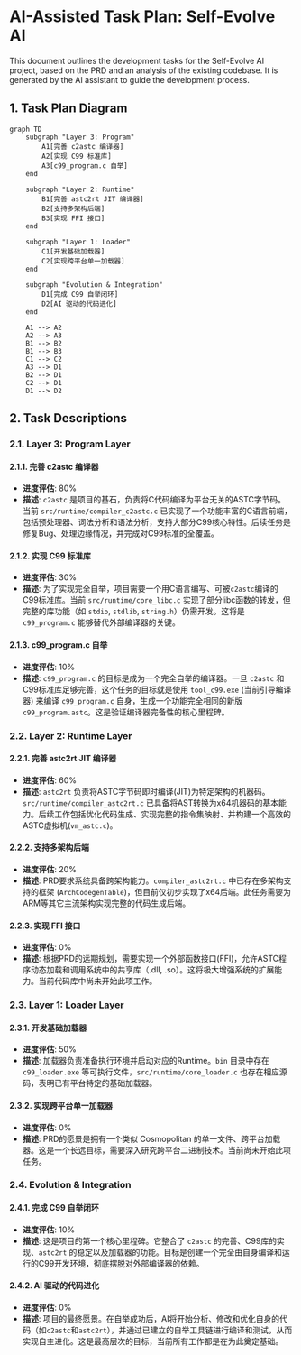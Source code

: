 # AI-Assisted Task Plan: Self-Evolve AI

This document outlines the development tasks for the Self-Evolve AI project, based on the PRD and an analysis of the existing codebase. It is generated by the AI assistant to guide the development process.

## 1. Task Plan Diagram

```mermaid
graph TD
    subgraph "Layer 3: Program"
        A1[完善 c2astc 编译器]
        A2[实现 C99 标准库]
        A3[c99_program.c 自举]
    end

    subgraph "Layer 2: Runtime"
        B1[完善 astc2rt JIT 编译器]
        B2[支持多架构后端]
        B3[实现 FFI 接口]
    end

    subgraph "Layer 1: Loader"
        C1[开发基础加载器]
        C2[实现跨平台单一加载器]
    end

    subgraph "Evolution & Integration"
        D1[完成 C99 自举闭环]
        D2[AI 驱动的代码进化]
    end

    A1 --> A2
    A2 --> A3
    B1 --> B2
    B1 --> B3
    C1 --> C2
    A3 --> D1
    B2 --> D1
    C2 --> D1
    D1 --> D2
```

## 2. Task Descriptions

### 2.1. Layer 3: Program Layer

#### 2.1.1. 完善 c2astc 编译器
- **进度评估**: 80%
- **描述**: `c2astc` 是项目的基石，负责将C代码编译为平台无关的ASTC字节码。当前 `src/runtime/compiler_c2astc.c` 已实现了一个功能丰富的C语言前端，包括预处理器、词法分析和语法分析，支持大部分C99核心特性。后续任务是修复Bug、处理边缘情况，并完成对C99标准的全覆盖。

#### 2.1.2. 实现 C99 标准库
- **进度评估**: 30%
- **描述**: 为了实现完全自举，项目需要一个用C语言编写、可被`c2astc`编译的C99标准库。当前 `src/runtime/core_libc.c` 实现了部分libc函数的转发，但完整的库功能（如 `stdio`, `stdlib`, `string.h`）仍需开发。这将是 `c99_program.c` 能够替代外部编译器的关键。

#### 2.1.3. c99_program.c 自举
- **进度评估**: 10%
- **描述**: `c99_program.c` 的目标是成为一个完全自举的编译器。一旦 `c2astc` 和 C99标准库足够完善，这个任务的目标就是使用 `tool_c99.exe` (当前引导编译器) 来编译 `c99_program.c` 自身，生成一个功能完全相同的新版 `c99_program.astc`。这是验证编译器完备性的核心里程碑。

### 2.2. Layer 2: Runtime Layer

#### 2.2.1. 完善 astc2rt JIT 编译器
- **进度评估**: 60%
- **描述**: `astc2rt` 负责将ASTC字节码即时编译(JIT)为特定架构的机器码。`src/runtime/compiler_astc2rt.c` 已具备将AST转换为x64机器码的基本能力。后续工作包括优化代码生成、实现完整的指令集映射、并构建一个高效的ASTC虚拟机(`vm_astc.c`)。

#### 2.2.2. 支持多架构后端
- **进度评估**: 20%
- **描述**: PRD要求系统具备跨架构能力。`compiler_astc2rt.c` 中已存在多架构支持的框架 (`ArchCodegenTable`)，但目前仅初步实现了x64后端。此任务需要为ARM等其它主流架构实现完整的代码生成后端。

#### 2.2.3. 实现 FFI 接口
- **进度评估**: 0%
- **描述**: 根据PRD的远期规划，需要实现一个外部函数接口(FFI)，允许ASTC程序动态加载和调用系统中的共享库（.dll, .so）。这将极大增强系统的扩展能力。当前代码库中尚未开始此项工作。

### 2.3. Layer 1: Loader Layer

#### 2.3.1. 开发基础加载器
- **进度评估**: 50%
- **描述**: 加载器负责准备执行环境并启动对应的Runtime。`bin` 目录中存在 `c99_loader.exe` 等可执行文件，`src/runtime/core_loader.c` 也存在相应源码，表明已有平台特定的基础加载器。

#### 2.3.2. 实现跨平台单一加载器
- **进度评估**: 0%
- **描述**: PRD的愿景是拥有一个类似 Cosmopolitan 的单一文件、跨平台加载器。这是一个长远目标，需要深入研究跨平台二进制技术。当前尚未开始此项任务。

### 2.4. Evolution & Integration

#### 2.4.1. 完成 C99 自举闭环
- **进度评估**: 10%
- **描述**: 这是项目的第一个核心里程碑。它整合了 `c2astc` 的完善、C99库的实现、`astc2rt` 的稳定以及加载器的功能。目标是创建一个完全由自身编译和运行的C99开发环境，彻底摆脱对外部编译器的依赖。

#### 2.4.2. AI 驱动的代码进化
- **进度评估**: 0%
- **描述**: 项目的最终愿景。在自举成功后，AI将开始分析、修改和优化自身的代码（如`c2astc`和`astc2rt`），并通过已建立的自举工具链进行编译和测试，从而实现自主进化。这是最高层次的目标，当前所有工作都是在为此奠定基础。 